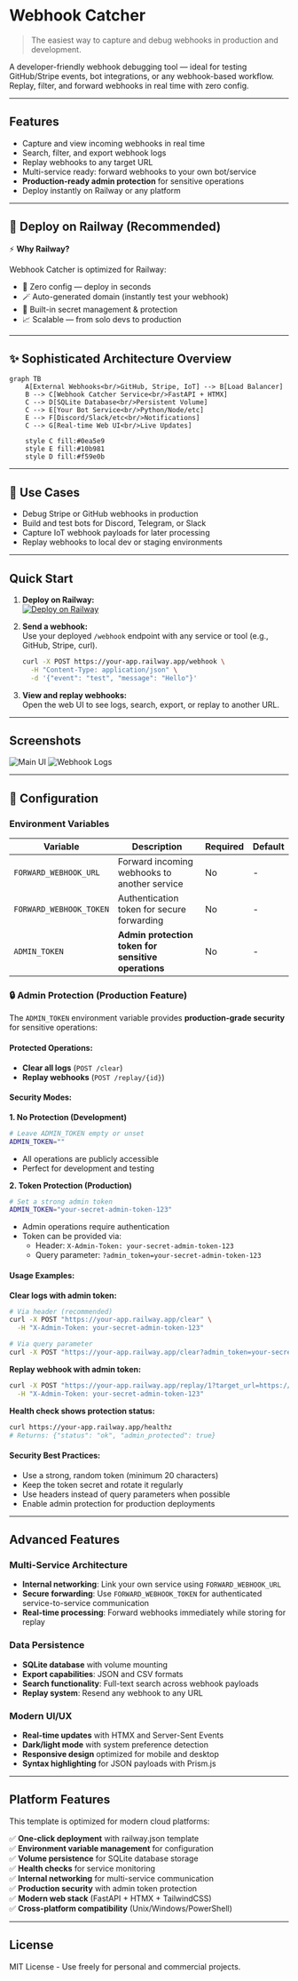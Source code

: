 # Webhook Catcher

> The easiest way to capture and debug webhooks in production and development.

A developer-friendly webhook debugging tool — ideal for testing GitHub/Stripe events, bot integrations, or any webhook-based workflow.  
Replay, filter, and forward webhooks in real time with zero config.

---

## Features

- Capture and view incoming webhooks in real time
- Search, filter, and export webhook logs
- Replay webhooks to any target URL
- Multi-service ready: forward webhooks to your own bot/service
- **Production-ready admin protection** for sensitive operations
- Deploy instantly on Railway or any platform

---

## 🚀 Deploy on Railway (Recommended)

⚡ **Why Railway?**

Webhook Catcher is optimized for Railway:

- 🧠 Zero config — deploy in seconds
- 🪄 Auto-generated domain (instantly test your webhook)
- 🔐 Built-in secret management & protection
- 📈 Scalable — from solo devs to production

---

## ✨ Sophisticated Architecture Overview

```mermaid
graph TB
    A[External Webhooks<br/>GitHub, Stripe, IoT] --> B[Load Balancer]
    B --> C[Webhook Catcher Service<br/>FastAPI + HTMX]
    C --> D[SQLite Database<br/>Persistent Volume]
    C --> E[Your Bot Service<br/>Python/Node/etc]
    E --> F[Discord/Slack/etc<br/>Notifications]
    C --> G[Real-time Web UI<br/>Live Updates]
    
    style C fill:#0ea5e9
    style E fill:#10b981
    style D fill:#f59e0b
```

---

## 🧩 Use Cases

- Debug Stripe or GitHub webhooks in production
- Build and test bots for Discord, Telegram, or Slack
- Capture IoT webhook payloads for later processing
- Replay webhooks to local dev or staging environments

---

## Quick Start

1. **Deploy on Railway:**  
   [![Deploy on Railway](https://railway.app/button.svg)](https://railway.app/new/template/K2iWVB?referralCode=nIQTyp)

2. **Send a webhook:**  
   Use your deployed `/webhook` endpoint with any service or tool (e.g., GitHub, Stripe, curl).

   ```bash
   curl -X POST https://your-app.railway.app/webhook \
     -H "Content-Type: application/json" \
     -d '{"event": "test", "message": "Hello"}'
   ```

3. **View and replay webhooks:**  
   Open the web UI to see logs, search, export, or replay to another URL.

---

## Screenshots

![Main UI](assets/main.png)
![Webhook Logs](assets/logs.png)

---

## 🔧 Configuration

### Environment Variables

| Variable | Description | Required | Default |
|----------|-------------|----------|---------|
| `FORWARD_WEBHOOK_URL` | Forward incoming webhooks to another service | No | - |
| `FORWARD_WEBHOOK_TOKEN` | Authentication token for secure forwarding | No | - |
| `ADMIN_TOKEN` | **Admin protection token for sensitive operations** | No | - |

### 🔒 Admin Protection (Production Feature)

The `ADMIN_TOKEN` environment variable provides **production-grade security** for sensitive operations:

#### Protected Operations:
- **Clear all logs** (`POST /clear`)
- **Replay webhooks** (`POST /replay/{id}`)

#### Security Modes:

**1. No Protection (Development)**
```bash
# Leave ADMIN_TOKEN empty or unset
ADMIN_TOKEN=""
```
- All operations are publicly accessible
- Perfect for development and testing

**2. Token Protection (Production)**
```bash
# Set a strong admin token
ADMIN_TOKEN="your-secret-admin-token-123"
```
- Admin operations require authentication
- Token can be provided via:
  - Header: `X-Admin-Token: your-secret-admin-token-123`
  - Query parameter: `?admin_token=your-secret-admin-token-123`

#### Usage Examples:

**Clear logs with admin token:**
```bash
# Via header (recommended)
curl -X POST "https://your-app.railway.app/clear" \
  -H "X-Admin-Token: your-secret-admin-token-123"

# Via query parameter
curl -X POST "https://your-app.railway.app/clear?admin_token=your-secret-admin-token-123"
```

**Replay webhook with admin token:**
```bash
curl -X POST "https://your-app.railway.app/replay/1?target_url=https://httpbin.org/post" \
  -H "X-Admin-Token: your-secret-admin-token-123"
```

**Health check shows protection status:**
```bash
curl https://your-app.railway.app/healthz
# Returns: {"status": "ok", "admin_protected": true}
```

#### Security Best Practices:
- Use a strong, random token (minimum 20 characters)
- Keep the token secret and rotate it regularly
- Use headers instead of query parameters when possible
- Enable admin protection for production deployments

---

## Advanced Features

### Multi-Service Architecture
- **Internal networking**: Link your own service using `FORWARD_WEBHOOK_URL`
- **Secure forwarding**: Use `FORWARD_WEBHOOK_TOKEN` for authenticated service-to-service communication
- **Real-time processing**: Forward webhooks immediately while storing for replay

### Data Persistence
- **SQLite database** with volume mounting
- **Export capabilities**: JSON and CSV formats
- **Search functionality**: Full-text search across webhook payloads
- **Replay system**: Resend any webhook to any URL

### Modern UI/UX
- **Real-time updates** with HTMX and Server-Sent Events
- **Dark/light mode** with system preference detection
- **Responsive design** optimized for mobile and desktop
- **Syntax highlighting** for JSON payloads with Prism.js

---

## Platform Features

This template is optimized for modern cloud platforms:

✅ **One-click deployment** with railway.json template  
✅ **Environment variable management** for configuration  
✅ **Volume persistence** for SQLite database storage  
✅ **Health checks** for service monitoring  
✅ **Internal networking** for multi-service communication  
✅ **Production security** with admin token protection  
✅ **Modern web stack** (FastAPI + HTMX + TailwindCSS)  
✅ **Cross-platform compatibility** (Unix/Windows/PowerShell)

---

## License

MIT License - Use freely for personal and commercial projects.
